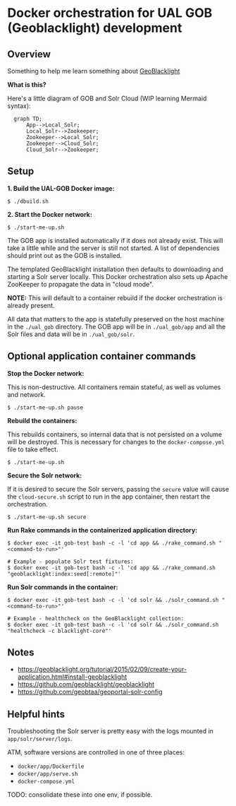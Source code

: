 # Docker orchestration for UAL GOB (Geoblacklight) development

## Overview

Something to help me learn something about [GeoBlacklight](https://geoblacklight.org/)

**What is this?**

Here's a little diagram of GOB and Solr Cloud (WIP learning Mermaid syntax):

```mermaid
  graph TD;
      App-->Local_Solr;
      Local_Solr-->Zookeeper;
      Zookeeper-->Local_Solr;
      Zookeeper-->Cloud_Solr;
      Cloud_Solr-->Zookeeper;
```

## Setup

**1. Build the UAL-GOB Docker image:**

```shell
$ ./dbuild.sh
```

**2. Start the Docker network:**

```shell
$ ./start-me-up.sh
```

The GOB app is installed automatically if it does not already exist. This will take a little while and the server is still not started. A list of dependencies should print out as the GOB is installed.

The templated GeoBlacklight installation then defaults to downloading and starting a Solr server locally. This Docker orchestration also sets up Apache ZooKeeper to propagate the data in "cloud mode".

__NOTE:__ This will default to a container rebuild if the docker orchestration is already present.

All data that matters to the app is statefully preserved on the host machine in the `./ual_gob` directory. The GOB app will be in `./ual_gob/app` and all the Solr files and data will be in `./ual_gob/solr`.

## Optional application container commands

**Stop the Docker network:**

This is non-destructive. All containers remain stateful, as well as volumes and network.

```shell
$ ./start-me-up.sh pause
```

**Rebuild the containers:**

This rebuilds containers, so internal data that is not persisted on a volume will be destroyed. This is necessary for changes to the `docker-compose.yml` file to take effect.

```shell
$ ./start-me-up.sh
```

**Secure the Solr network:**

If it is desired to secure the Solr servers, passing the `secure` value will cause the `cloud-secure.sh` script to run in the app container, then restart the orchestration.

```shell
$ ./start-me-up.sh secure
```

**Run Rake commands in the containerized application directory:**

```shell
$ docker exec -it gob-test bash -c -l 'cd app && ./rake_command.sh "<command-to-run>"'

# Example - populate Solr test fixtures:
$ docker exec -it gob-test bash -c -l 'cd app && ./rake_command.sh "geoblacklight:index:seed[:remote]"'
```

**Run Solr commands in the container:**

```shell
$ docker exec -it gob-test bash -c -l 'cd solr && ./solr_command.sh "<command-to-run>"'

# Example - healthcheck on the GeoBlacklight collection:
$ docker exec -it gob-test bash -c -l 'cd solr && ./solr_command.sh "healthcheck -c blacklight-core"'
```

## Notes

* https://geoblacklight.org/tutorial/2015/02/09/create-your-application.html#install-geoblacklight
* https://github.com/geoblacklight/geoblacklight
* https://github.com/geobtaa/geoportal-solr-config

## Helpful hints

Troubleshooting the Solr server is pretty easy with the logs mounted in `app/solr/server/logs`.

ATM, software versions are controlled in one of three places:

* `docker/app/Dockerfile`
* `docker/app/serve.sh`
* `docker-compose.yml`

TODO: consolidate these into one env, if possible.
